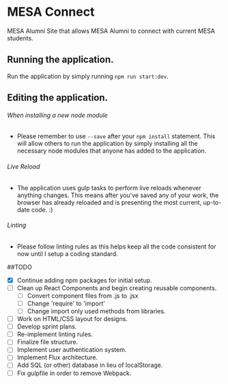 # MESA Connect
MESA Alumni Site that allows MESA Alumni to connect with current MESA students.

## Running the application.
Run the application by simply running `npm run start:dev`.

## Editing the application.
###### When installing a new node module
* Please remember to use `--save` after your `npm install` statement. This will allow others to run the application by simply installing all the necessary node modules that anyone has added to the application.

###### Live Reload
* The application uses gulp tasks to perform live reloads whenever anything changes. This means after you've saved any of your work, the browser has already reloaded and is presenting the most current, up-to-date code. :)

###### Linting
* Please follow linting rules as this helps keep all the code consistent for now until I setup a coding standard.

##TODO
- [x] Continue adding npm packages for initial setup.
- [ ] Clean up React Components and begin creating reusable components.
  - [ ] Convert component files from .js to .jsx
  - [ ] Change 'require' to 'import'
  - [ ] Change import only used methods from libraries.
- [ ] Work on HTML/CSS layout for designs.
- [ ] Develop sprint plans.
- [ ] Re-implement linting rules.
- [ ] Finalize file structure.
- [ ] Implement user authentication system.
- [ ] Implement Flux architecture.
- [ ] Add SQL (or other) database in lieu of localStorage.
- [ ] Fix gulpfile in order to remove Webpack.
